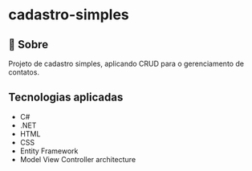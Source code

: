 # cadastro-simples

<h2>📜 Sobre</h2>
<p>Projeto de cadastro simples, aplicando CRUD para o gerenciamento de contatos.</p>

<h2>Tecnologias aplicadas</h2>
<ul>
    <li>C#</li>
    <li>.NET</li>
    <li>HTML</li>
    <li>CSS</li>
    <li>Entity Framework</li>
    <li>Model View Controller architecture</li>
</ul>
